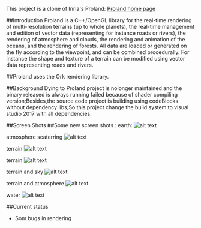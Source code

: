 This project is a clone of Inria's Proland:
[Proland home page](http://proland.imag.fr/)

##Introduction
Proland is a C++/OpenGL library for the real-time rendering of multi-resolution terrains (up to whole planets), 
the real-time management and edition of vector data (representing for instance roads or rivers),
 the rendering of atmosphere and clouds, the rendering and animation of the oceans, and the rendering of forests. 
 All data are loaded or generated on the fly according to the viewpoint, and can be combined procedurally. 
 For instance the shape and texture of a terrain can be modified using vector data representing roads and rivers.

##Proland uses the Ork rendering library. 

##Background
Dying to Proland project is nolonger maintained and the binary released is always running failed because of shader compiling version;Besides,the source code project is building using codeBlocks
without dependency libs;So this project change the build system to visual studio 2017 with all dependencies.


##Screen Shots
##Some new screen shots :
earth:
![alt text](https://raw.githubusercontent.com/weiou063374/proland-windows/master/screen_shots/earth.png "earth")

atmosphere scaterring
![alt text](https://raw.githubusercontent.com/weiou063374/proland-windows/master/screen_shots/atmospere_scaterring.png "atmosphere scaterring")

terrain
![alt text](https://raw.githubusercontent.com/weiou063374/proland-windows/master/screen_shots/terrain1.png "terrain")

terrain
![alt text](https://raw.githubusercontent.com/weiou063374/proland-windows/master/screen_shots/terrain.png "terrain")

terrain and sky
![alt text](https://raw.githubusercontent.com/weiou063374/proland-windows/master/screen_shots/terrain_sky.png "terrain and sky")

terrain and atmosphere
![alt text](https://raw.githubusercontent.com/weiou063374/proland-windows/master/screen_shots/terrain_atmosphere.png "terrain and atmosphere")

water
![alt text](https://raw.githubusercontent.com/weiou063374/proland-windows/master/screen_shots/water.png "water")

##Current status
* Som bugs in rendering 

